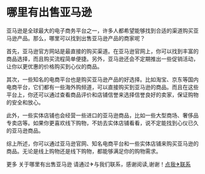 # 哪里有出售亚马逊

亚马逊是全球最大的电子商务平台之一，许多人都希望能够找到合适的渠道购买亚马逊产品。那么，哪里可以找到出售亚马逊产品的商家呢？

首先，亚马逊官方网站是最直接的购买渠道。在亚马逊官网上，你可以找到丰富的商品选择，而且购买流程简单便捷。另外，亚马逊还会不定期推出一些促销活动，让你以更优惠的价格购买到心仪的商品。

其次，一些知名的电商平台也是购买亚马逊产品的好选择。比如淘宝、京东等国内电商平台，它们都有一些海外购频道，可以直接购买到亚马逊的商品。而且在这些平台上，你还可以通过查看商品评价和店铺信誉来选择信誉良好的卖家，保证购物的安全和放心。

此外，一些实体店铺也会经营一些进口的亚马逊商品，比如一些大型商场、奢侈品专卖店等。如果你更喜欢线下购物，不妨去实体店铺看看，说不定能找到心仪已久的亚马逊商品。

综上所述，你可以通过亚马逊官网、知名电商平台和一些实体店铺来购买亚马逊的商品。无论是线上购物还是线下购物，都能够满足你的购物需求。

更多 关于哪里有出售亚马逊 请通过✈与我们联系，感谢阅读,谢谢！[点我✈联系](https://a.k02.cc)